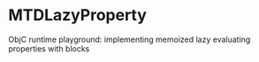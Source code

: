 MTDLazyProperty
===============

ObjC runtime playground: implementing memoized lazy evaluating properties with blocks